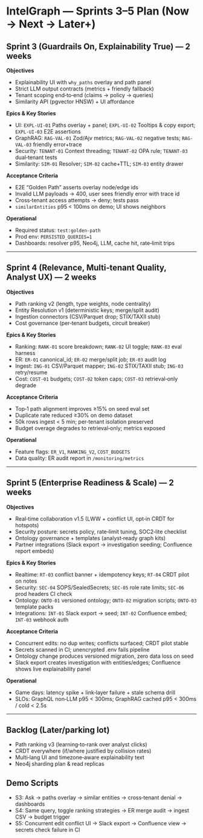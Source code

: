 # IntelGraph — Sprints 3–5 Plan (Now → Next → Later+)

## Sprint 3 (Guardrails On, Explainability True) — 2 weeks

**Objectives**

- Explainability UI with `why_paths` overlay and path panel
- Strict LLM output contracts (metrics + friendly fallback)
- Tenant scoping end‑to‑end (claims → policy → queries)
- Similarity API (pgvector HNSW) + UI affordance

**Epics & Key Stories**

- UI: `EXPL-UI-01` Paths overlay + panel; `EXPL-UI-02` Tooltips & copy export; `EXPL-UI-03` E2E assertions
- GraphRAG: `RAG-VAL-01` Zod/Ajv metrics; `RAG-VAL-02` negative tests; `RAG-VAL-03` friendly error+trace
- Security: `TENANT-01` Context threading; `TENANT-02` OPA rule; `TENANT-03` dual‑tenant tests
- Similarity: `SIM-01` Resolver; `SIM-02` cache+TTL; `SIM-03` entity drawer

**Acceptance Criteria**

- E2E “Golden Path” asserts overlay node/edge ids
- Invalid LLM payloads → 400, user sees friendly error with trace id
- Cross‑tenant access attempts → deny; tests pass
- `similarEntities` p95 < 100ms on demo; UI shows neighbors

**Operational**

- Required status: `test:golden-path`
- Prod env: `PERSISTED_QUERIES=1`
- Dashboards: resolver p95, Neo4j, LLM, cache hit, rate‑limit trips

---

## Sprint 4 (Relevance, Multi‑tenant Quality, Analyst UX) — 2 weeks

**Objectives**

- Path ranking v2 (length, type weights, node centrality)
- Entity Resolution v1 (deterministic keys; merge/split audit)
- Ingestion connectors (CSV/Parquet drop; STIX/TAXII stub)
- Cost governance (per‑tenant budgets, circuit breaker)

**Epics & Key Stories**

- Ranking: `RANK-01` score breakdown; `RANK-02` UI toggle; `RANK-03` eval harness
- ER: `ER-01` canonical_id; `ER-02` merge/split job; `ER-03` audit log
- Ingest: `ING-01` CSV/Parquet mapper; `ING-02` STIX/TAXII stub; `ING-03` retry/resume
- Cost: `COST-01` budgets; `COST-02` token caps; `COST-03` retrieval‑only degrade

**Acceptance Criteria**

- Top‑1 path alignment improves ≥15% on seed eval set
- Duplicate rate reduced ≥30% on demo dataset
- 50k rows ingest < 5 min; per‑tenant isolation preserved
- Budget overage degrades to retrieval‑only; metrics exposed

**Operational**

- Feature flags: `ER_V1`, `RANKING_V2`, `COST_BUDGETS`
- Data quality: ER audit report in `/monitoring/metrics`

---

## Sprint 5 (Enterprise Readiness & Scale) — 2 weeks

**Objectives**

- Real‑time collaboration v1.5 (LWW + conflict UI, opt‑in CRDT for hotspots)
- Security posture: secrets policy, rate‑limit tuning, SOC2‑lite checklist
- Ontology governance + templates (analyst‑ready graph kits)
- Partner integrations (Slack export → investigation seeding; Confluence report embeds)

**Epics & Key Stories**

- Realtime: `RT-03` conflict banner + idempotency keys; `RT-04` CRDT pilot on notes
- Security: `SEC-04` SOPS/SealedSecrets; `SEC-05` role rate limits; `SEC-06` prod headers CI check
- Ontology: `ONTO-01` versioned ontology; `ONTO-02` migration scripts; `ONTO-03` template packs
- Integrations: `INT-01` Slack export → seed; `INT-02` Confluence embed; `INT-03` webhook auth

**Acceptance Criteria**

- Concurrent edits: no dup writes; conflicts surfaced; CRDT pilot stable
- Secrets scanned in CI; unencrypted .env fails pipeline
- Ontology change produces versioned migration, zero data loss on seed
- Slack export creates investigation with entities/edges; Confluence shows live explainability panel

**Operational**

- Game days: latency spike + link‑layer failure + stale schema drill
- SLOs: GraphQL non‑LLM p95 < 300ms; GraphRAG cached p95 < 300ms / cold < 2.5s

---

## Backlog (Later/parking lot)

- Path ranking v3 (learning‑to‑rank over analyst clicks)
- CRDT everywhere (if/where justified by collision rates)
- Multi‑lang UI and timezone‑aware explainability text
- Neo4j sharding plan & read replicas

## Demo Scripts

- S3: Ask → paths overlay → similar entities → cross‑tenant denial → dashboards
- S4: Same query, toggle ranking strategies → ER merge audit → ingest CSV → budget trigger
- S5: Concurrent edit conflict UI → Slack export → Confluence view → secrets check failure in CI
